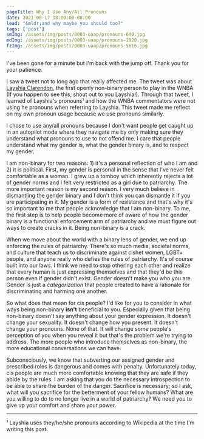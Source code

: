 ```yaml
---
pageTitle: Why I Use Any/All Pronouns
date: 2021-08-17 18:00:00-08:00
lead: "&mldr;and why maybe you should too?"
tags: ['post']
smImg: /assets/img/posts/0003-uaap/pronouns-640.jpg
mdImg: /assets/img/posts/0003-uaap/pronouns-1920.jpg
fzImg: /assets/img/posts/0003-uaap/pronouns-5616.jpg
---
```


I've been gone for a minute but I'm back with the jump off. Thank you for your patience.

I saw a tweet not to long ago that really affected me. The tweet was about [Layshia Clarendon](https://en.wikipedia.org/wiki/Layshia_Clarendon), the first openly non-binary person to play in the WNBA (If you happen to see this, shout out to you Layshia!). Through that tweet, I learned of Layshia's pronouns&#185; and how the WNBA commentators were not using he pronouns when referring to Layshia. This tweet made me reflect on my own pronoun usage because we use pronouns similarly.

I chose to use any/all pronouns because I don't want people get caught up in an autopilot mode where they navigate me by only making sure they understand what pronouns to use to not offend me. I care that people understand what my gender is, what the gender binary is, and to respect my gender.

I am non-binary for two reasons: 1) it's a personal reflection of who I am and 2) it is political. First, my gender is personal in the sense that I've never felt comfortable as a woman. I grew up a tomboy which inherently rejects a lot of gender norms and I felt very restricted as a girl due to patriarchy. The more important reason is my second reason. I very much believe in dismantling the gender binary and I don't think you can dismantle it if you are participating in it. My gender is a form of resistance and that's why it's so important to me that people acknowledge that I am non-binary. To me, the first step is to help people become more of aware of how the gender binary is a functional enforcement arm of patriarchy and we must figure out ways to create cracks in it. Being non-binary is a crack.

When we move about the world with a binary lens of gender, we end up enforcing the rules of patriarchy. There's so much media, societal norms, and culture that teach us to discriminate against cishet women, LGBT+ people, and anyone really who defies the rules of patriarchy. It's of course built into our laws. I think we need to stop othering each other and realize that every human is just expressing themselves and that they'd be this person even if gender didn't exist. Gender doesn't make you who you are. Gender is just a *categorization* that people created to have a rationale for discriminating and harming one another.

So what does that mean for cis people? I'd like for you to consider in what ways being non-binary **isn't** beneficial to you. Especially given that being non-binary doesn't say anything about your gender expression. It doesn't change your sexuality. It doesn't change how you present. It doesn't change your pronouns. None of that. It will change some people's perception of you when you reveal it but that's the problem we're trying to address. The more people who introduce themselves as non-binary, the more educational conversations we can have.

Subconsciously, we know that subverting our assigned gender and prescribed roles is dangerous and comes with penalty. Unfortunately today, cis people are much more comfortable knowing that they are safe if they abide by the rules. I am asking that you do the necessary introspection to be able to share the burden of the danger. Sacrifice is necessary; so I ask, what will you sacrifice for the betterment of your fellow humans? What are you willing to do to no longer live in a world of patriarchy? We need you to give up your comfort and share your power.

---

&#185; Layshia uses they/he/she pronouns according to Wikipedia at the time I'm writing this post.



